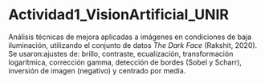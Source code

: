 # Actividad1_VisionArtificial_UNIR
Análisis técnicas de mejora aplicadas a imágenes en condiciones de baja iluminación, utilizando el conjunto de datos *The Dark Face* (Rakshit, 2020). Se usaron:ajustes de: brillo, contraste, ecualización, transformación logarítmica, corrección gamma, detección de bordes (Sobel y Scharr), inversión de imagen (negativo) y centrado por media.
